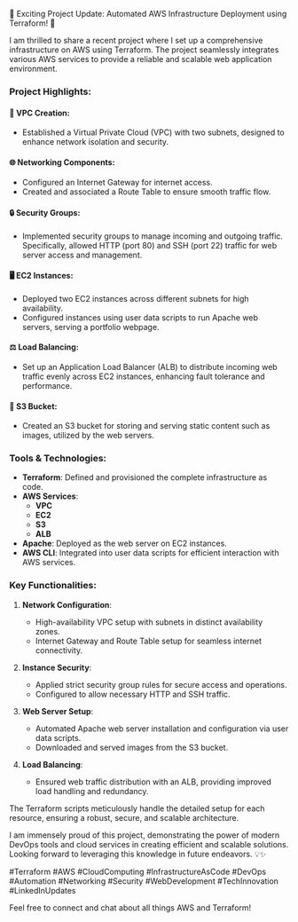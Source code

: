 🌟 Exciting Project Update: Automated AWS Infrastructure Deployment using Terraform! 🚀

I am thrilled to share a recent project where I set up a comprehensive infrastructure on AWS using Terraform. The project seamlessly integrates various AWS services to provide a reliable and scalable web application environment.

### Project Highlights:

#### 🔧 **VPC Creation:**
- Established a Virtual Private Cloud (VPC) with two subnets, designed to enhance network isolation and security.

#### 🌐 **Networking Components:**
- Configured an Internet Gateway for internet access.
- Created and associated a Route Table to ensure smooth traffic flow.

#### 🔒 **Security Groups:**
- Implemented security groups to manage incoming and outgoing traffic. Specifically, allowed HTTP (port 80) and SSH (port 22) traffic for web server access and management.

#### 🖥️ **EC2 Instances:**
- Deployed two EC2 instances across different subnets for high availability.
- Configured instances using user data scripts to run Apache web servers, serving a portfolio webpage.

#### ⚖️ **Load Balancing:**
- Set up an Application Load Balancer (ALB) to distribute incoming web traffic evenly across EC2 instances, enhancing fault tolerance and performance.

#### 💾 **S3 Bucket:**
- Created an S3 bucket for storing and serving static content such as images, utilized by the web servers.

### Tools & Technologies:

- **Terraform**: Defined and provisioned the complete infrastructure as code.
- **AWS Services**: 
  - **VPC**
  - **EC2**
  - **S3**
  - **ALB**
- **Apache**: Deployed as the web server on EC2 instances.
- **AWS CLI**: Integrated into user data scripts for efficient interaction with AWS services.

### Key Functionalities:

1. **Network Configuration**:
   - High-availability VPC setup with subnets in distinct availability zones.
   - Internet Gateway and Route Table setup for seamless internet connectivity.

2. **Instance Security**:
   - Applied strict security group rules for secure access and operations.
   - Configured to allow necessary HTTP and SSH traffic.

3. **Web Server Setup**:
   - Automated Apache web server installation and configuration via user data scripts.
   - Downloaded and served images from the S3 bucket.

4. **Load Balancing**:
   - Ensured web traffic distribution with an ALB, providing improved load handling and redundancy.

The Terraform scripts meticulously handle the detailed setup for each resource, ensuring a robust, secure, and scalable architecture.

I am immensely proud of this project, demonstrating the power of modern DevOps tools and cloud services in creating efficient and scalable solutions. Looking forward to leveraging this knowledge in future endeavors. 💡✨

#Terraform #AWS #CloudComputing #InfrastructureAsCode #DevOps #Automation #Networking #Security #WebDevelopment #TechInnovation #LinkedInUpdates

Feel free to connect and chat about all things AWS and Terraform!
